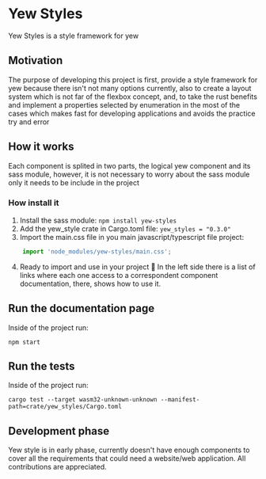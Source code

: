 # Yew Styles
Yew Styles is a style framework for yew

## Motivation
The purpose of developing this project is first,
provide a style framework for yew because there isn't not many options currently,
also to create a layout system which is not far of the flexbox concept, and,
to take the rust benefits and implement a properties selected by enumeration
in the most of the cases which makes fast for developing applications and avoids the practice try and error

## How it works
Each component is splited in two parts, the logical yew component and its sass module,
however, it is not necessary to worry about the sass module only it needs to be include in the project
### How install it
1. Install the sass module: `npm install yew-styles`
2. Add the yew_style crate in Cargo.toml file: `yew_styles = "0.3.0"`
3. Import the main.css file in you main javascript/typescript file project: 
```typescript
    import 'node_modules/yew-styles/main.css';
```
4. Ready to import and use in your project 🚀
In the left side there is a list of links where each one access to a correspondent component documentation,
there, shows how to use it.

## Run the documentation page
Inside of the project run:

`npm start`

## Run the tests
Inside of the project run:

`cargo test --target wasm32-unknown-unknown --manifest-path=crate/yew_styles/Cargo.toml`

## Development phase
Yew style is in early phase, currently doesn't have enough components to cover all the requirements that could need a website/web application.
All contributions are appreciated.
